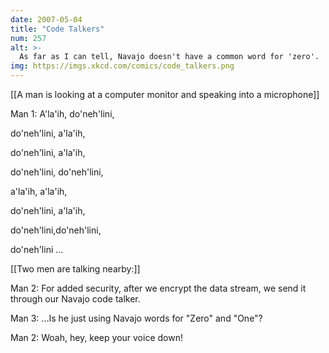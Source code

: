 ```yaml
---
date: 2007-05-04
title: "Code Talkers"
num: 257
alt: >-
  As far as I can tell, Navajo doesn't have a common word for 'zero'.  do-neh-lini means 'neutral'.
img: https://imgs.xkcd.com/comics/code_talkers.png
---
```

[[A man is looking at a computer monitor and speaking into a microphone]]

Man 1: A'la'ih, do'neh'lini,

do'neh'lini, a'la'ih,

do'neh'lini, a'la'ih,

do'neh'lini, do'neh'lini,

a'la'ih, a'la'ih,

do'neh'lini, a'la'ih,

do'neh'lini,do'neh'lini,

do'neh'lini ...

[[Two men are talking nearby:]]

Man 2: For added security, after we encrypt the data stream, we send it through our Navajo code talker.

Man 3: ...Is he just using Navajo words for "Zero" and "One"?

Man 2: Woah, hey, keep your voice down!

